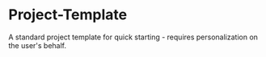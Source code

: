 # Project-Template
A standard project template for quick starting - requires personalization on the user's behalf.
